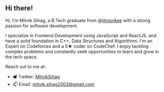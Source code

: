 ## Hi there!

Hi, I’m Mitvik Sihag, a B.Tech graduate from @[iitroorkee](https://www.iitr.ac.in/) with a strong passion for software development. 

I specialize in Frontend Development using JavaScript and ReactJS, and have a solid foundation in C++, Data Structures and Algorithms. I'm an Expert on Codeforces and a 5★ coder on CodeChef. I enjoy tackling complex problems and constantly seek opportunities to learn and grow in the tech space.

Reach out to me at:
- 🕊️ Twitter: [MitvikSihag](https://x.com/MitvikSihag)
- 📫 Email: [mitvik.sihag2003@gmail.com](https://mail.google.com/mail/?view=cm&fs=1&to=mitvik.sihag2003@gmail.com)

<!--
**MitvikSihag/MitvikSihag** is a ✨ _special_ ✨ repository because its `README.md` (this file) appears on your GitHub profile.

Here are some ideas to get you started:

- 🔭 I’m currently working on ...
- 🌱 I’m currently learning ...
- 👯 I’m looking to collaborate on ...
- 🤔 I’m looking for help with ...
- 💬 Ask me about ...
- 📫 How to reach me: ...
- 😄 Pronouns: ...
- ⚡ Fun fact: ...
-->
